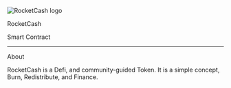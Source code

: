 ![RocketCash logo](https://user-images.githubusercontent.com/85982507/122164839-35b6fe00-ce2c-11eb-9460-5e58ff2ba9f4.png)







RocketCash

Smart Contract


------------------------------------------------------------------------


About

RocketCash is a Defi, and community-guided Token. It is a simple concept, Burn, Redistribute, and Finance.
